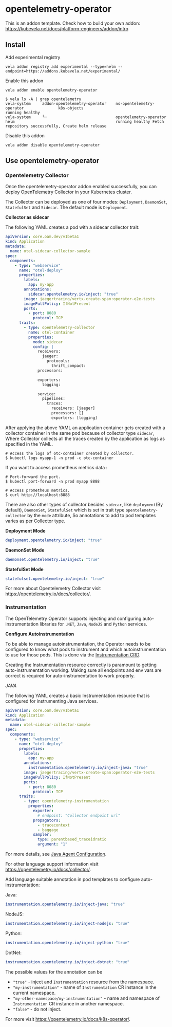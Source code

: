 # opentelemetry-operator

This is an addon template. Check how to build your own addon: https://kubevela.net/docs/platform-engineers/addon/intro

## Install

Add experimental registry
```
vela addon registry add experimental --type=helm --endpoint=https://addons.kubevela.net/experimental/
```

Enable this addon
```
vela addon enable opentelemetry-operator
```

```shell
$ vela ls -A | grep opentelemetry
vela-system     addon-opentelemetry-operator    ns-opentelemetry-operator               k8s-objects                                     running healthy
vela-system     └─                              opentelemetry-operator                  helm                                            running healthy Fetch repository successfully, Create helm release
```

Disable this addon
```
vela addon disable opentelemetry-operator
```

## Use opentelemetry-operator

### Opentelemetry Collector

Once the opentelemetry-operator addon enabled successfully, you can deploy OpenTelemetry Collector in your Kubernetes cluster.

The Collector can be deployed as one of four modes: `Deployment`, `DaemonSet`, `StatefulSet` and `Sidecar`. The default mode is `Deployment`.

**Collector as sidecar**

The following YAML creates a pod with a sidecar collector trait:

```yaml
apiVersion: core.oam.dev/v1beta1
kind: Application
metadata:
  name: otel-sidecar-collector-sample
spec:
  components:
    - type: "webservice"
      name: "otel-deploy"
      properties:
        labels:
          app: my-app
        annotations:
          sidecar.opentelemetry.io/inject: "true"
        image: jaegertracing/vertx-create-span:operator-e2e-tests
        imagePullPolicy: IfNotPresent
        ports:
          - port: 8080
            protocol: TCP
      traits:
        - type: opentelemetry-collector
          name: otel-container
          properties:
            mode: sidecar
            config: |
              receivers:
                jaeger:
                  protocols:
                    thrift_compact:
              processors:

              exporters:
                logging:

              service:
                pipelines:
                  traces:
                    receivers: [jaeger]
                    processors: []
                    exporters: [logging]

```

After applying the above YAML an application container gets created with a collector container in the same pod because of collector type `sidecar`, Where Collector collects all the traces created by the application as logs as specified in the YAML.

```shell
# Access the logs of otc-container created by collector.
$ kubectl logs myapp-1 -n prod -c otc-container
```

If you want to access prometheus metrics data :

```shell
# Port-forward the port.
$ kubectl port-forward -n prod myapp 8888

# Access prometheus metrics.
$ curl http://localhost:8888
```

There are also other types of collector besides `sidecar`, like `deployment`(By default), `DaemonSet`, `StatefulSet` which is set in trait type `opentelemetry-collector` by the `mode` attribute, So annotations to add to pod templates varies as per Collector type.

**Deployment Mode**

```yaml
deployment.opentelemetry.io/inject: "true"
```

**DaemonSet Mode**

```yaml
daemonset.opentelemetry.io/inject: "true"
```

**StatefulSet Mode**

```yaml
statefulset.opentelemetry.io/inject: "true"
```

For more about Opentelemetry Collector visit https://opentelemetry.io/docs/collector/.

### Instrumentation

The OpenTelemetry Operator supports injecting and configuring auto-instrumentation libraries for `.NET`, `Java`, `NodeJS` and `Python` services.

**Configure Autoinstrumentation**

To be able to manage autoinstrumentation, the Operator needs to be configured to know what pods to instrument and which autoinstrumentation to use for those pods. This is done via the [Instrumentation CRD](https://github.com/open-telemetry/opentelemetry-operator/blob/main/docs/api.md#instrumentation).

Creating the Instrumentation resource correctly is paramount to getting auto-instrumentation working. Making sure all endpoints and env vars are correct is required for auto-instrumentation to work properly.

*JAVA*

The following YAML creates a basic Instrumentation resource that is configured for instrumenting Java services.

```yaml
apiVersion: core.oam.dev/v1beta1
kind: Application
metadata:
  name: otel-sidecar-collector-sample
spec:
  components:
    - type: "webservice"
      name: "otel-deploy"
      properties:
        labels:
          app: my-app
        annotations:
          instrumentation.opentelemetry.io/inject-java: "true"
        image: jaegertracing/vertx-create-span:operator-e2e-tests
        imagePullPolicy: IfNotPresent
        ports:
          - port: 8080
            protocol: TCP
      traits:
        - type: opentelemetry-instrumentation
          properties:
            exporter:
              # endpoint: "Collector endpoint url" 
            propagators:
              - tracecontext
              - baggage
            sampler:
              type: parentbased_traceidratio
              argument: "1"

```

For more details, see [Java Agent Configuration](https://opentelemetry.io/docs/instrumentation/java/automatic/agent-config/).

For other language support information visit https://opentelemetry.io/docs/collector/.

Add language suitable annotation in pod templates to configure auto-instrumentation:

Java:

```yaml
instrumentation.opentelemetry.io/inject-java: "true"
```

NodeJS:

```yaml
instrumentation.opentelemetry.io/inject-nodejs: "true"
```

Python:

```yaml
instrumentation.opentelemetry.io/inject-python: "true"
```

DotNet:

```yaml
instrumentation.opentelemetry.io/inject-dotnet: "true"
```

The possible values for the annotation can be

- `"true"` - inject and `Instrumentation` resource from the namespace.
- `"my-instrumentation"` - name of `Instrumentation` CR instance in the current namespace.
- `"my-other-namespace/my-instrumentation"` - name and namespace of `Instrumentation` CR instance in another namespace.
- `"false"` - do not inject.

For more visit https://opentelemetry.io/docs/k8s-operator/.
